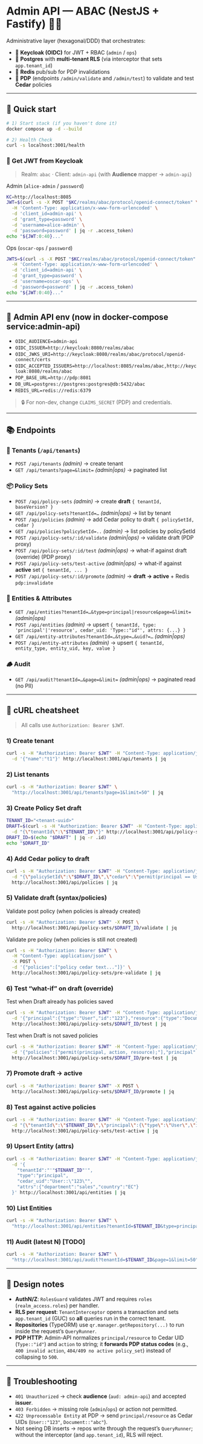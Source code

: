 # Admin API — ABAC (NestJS + Fastify) 🔐🧱

Administrative layer (hexagonal/DDD) that orchestrates:

* 🔑 **Keycloak (OIDC)** for JWT + RBAC (`admin` / `ops`)
* 🐘 **Postgres** with **multi-tenant RLS** (via interceptor that sets `app.tenant_id`)
* 🚦 **Redis** pub/sub for PDP invalidations
* 🧠 **PDP** (endpoints `/admin/validate` and `/admin/test`) to validate and test **Cedar** policies

---

## 🚀 Quick start

```bash
# 1) Start stack (if you haven't done it)
docker compose up -d --build

# 2) Health Check
curl -s localhost:3001/health 
```

### 🔐 Get JWT from Keycloak

> Realm: `abac` · Client: `admin-api` (with **Audience** mapper → `admin-api`)

Admin (`alice-admin` / `password`)

```bash
KC=http://localhost:8085
JWT=$(curl -s -X POST "$KC/realms/abac/protocol/openid-connect/token" \
  -H 'Content-Type: application/x-www-form-urlencoded' \
  -d 'client_id=admin-api' \
  -d 'grant_type=password' \
  -d 'username=alice-admin' \
  -d 'password=password' | jq -r .access_token)
echo "${JWT:0:40}..."
```

Ops (`oscar-ops` / `password`)

```bash
JWTS=$(curl -s -X POST "$KC/realms/abac/protocol/openid-connect/token" \
  -H 'Content-Type: application/x-www-form-urlencoded' \
  -d 'client_id=admin-api' \
  -d 'grant_type=password' \
  -d 'username=oscar-ops' \
  -d 'password=password' | jq -r .access_token)
echo "${JWT:0:40}..."
```

---

## 🔌 Admin API env (now in docker-compose service:admin-api)

* `OIDC_AUDIENCE=admin-api`
* `OIDC_ISSUER=http://keycloak:8080/realms/abac`
* `OIDC_JWKS_URI=http://keycloak:8080/realms/abac/protocol/openid-connect/certs`
* `OIDC_ACCEPTED_ISSUERS=http://localhost:8085/realms/abac,http://keycloak:8080/realms/abac`
* `PDP_BASE_URL=http://pdp:8081`
* `DB_URL=postgres://postgres:postgres@db:5432/abac`
* `REDIS_URL=redis://redis:6379`

> 🔒 For non-dev, change `CLAIMS_SECRET` (PDP) and credentials.

---

## 📚 Endpoints

### 🧩 Tenants (`/api/tenants`)

* `POST /api/tenants` *(admin)* → create tenant
* `GET /api/tenants?page=&limit=` *(admin|ops)* → paginated list

### 📦 Policy Sets

* `POST /api/policy-sets` *(admin)* → create **draft** `{ tenantId, baseVersion? }`
* `GET /api/policy-sets?tenantId=…` *(admin|ops)* → list by tenant
* `POST /api/policies` *(admin)* → add Cedar policy to draft `{ policySetId, cedar }`
* `GET /api/policies?policySetId=..` *(admin)* → list policies by policySetId
* `POST /api/policy-sets/:id/validate` *(admin|ops)* → validate draft (PDP proxy)
* `POST /api/policy-sets/:id/test` *(admin|ops)* → what-if against draft (override) (PDP proxy)
* `POST /api/policy-sets/test-active` *(admin|ops)* → what-if against **active** set `{ tenantId, ... }`
* `POST /api/policy-sets/:id/promote` *(admin)* → **draft → active** + Redis `pdp:invalidate`

### 👥 Entities & Attributes

* `GET /api/entities?tenantId=…&type=principal|resource&page=&limit=` *(admin|ops)*
* `POST /api/entities` *(admin)* → upsert
  `{ tenantId, type: 'principal'|'resource', cedar_uid: 'Type::"id"', attrs: {...} }`
* `GET /api/entity-attributes?tenantId=…&type=…&uid?=…` *(admin|ops)*
* `POST /api/entity-attributes` *(admin)* → upsert
  `{ tenantId, entity_type, entity_uid, key, value }`

### 🪵 Audit

* `GET /api/audit?tenantId=…&page=&limit=` *(admin|ops)* → paginated read (no PII)

---

## 🧪 cURL cheatsheet

> All calls use `Authorization: Bearer $JWT`.

### 1) Create tenant

```bash
curl -s -H "Authorization: Bearer $JWT" -H "Content-Type: application/json" \
  -d '{"name":"t1"}' http://localhost:3001/api/tenants | jq
```

### 2) List tenants

```bash
curl -s -H "Authorization: Bearer $JWT" \
  "http://localhost:3001/api/tenants?page=1&limit=50" | jq
```

### 3) Create Policy Set draft

```bash
TENANT_ID="<tenant-uuid>"
DRAFT=$(curl -s -H "Authorization: Bearer $JWT" -H "Content-Type: application/json" \
  -d "{\"tenantId\":\"$TENANT_ID\"}" http://localhost:3001/api/policy-sets)
DRAFT_ID=$(echo "$DRAFT" | jq -r .id)
echo "$DRAFT_ID"
```

### 4) Add Cedar policy to draft

```bash
curl -s -H "Authorization: Bearer $JWT" -H "Content-Type: application/json" \
  -d "{\"policySetId\":\"$DRAFT_ID\",\"cedar\":\"permit(principal == User::\\\"123\\\", action == Action::\\\"read\\\", resource == Document::\\\"abc\\\");\"}" \
  http://localhost:3001/api/policies | jq
```

### 5) Validate draft (syntax/policies)

Validate post policy (when policies is already created)

```bash
curl -s -H "Authorization: Bearer $JWT" -X POST \
  http://localhost:3001/api/policy-sets/$DRAFT_ID/validate | jq
```

Validate pre policy (when policies is still not created)

```bash
curl -s -H "Authorization: Bearer $JWT" \
  -H "Content-Type: application/json" \
  -X POST \
  -d '{"policies":["policy cedar text..."]}' \
  http://localhost:3001/api/policy-sets/pre-validate | jq
```

### 6) Test “what-if” on draft (override)

Test when Draft already has policies saved

```bash
curl -s -H "Authorization: Bearer $JWT" -H "Content-Type: application/json" \
  -d '{"principal":{"type":"User","id":"123"},"resource":{"type":"Document","id":"abc"},"action":"read"}' \
  http://localhost:3001/api/policy-sets/$DRAFT_ID/test | jq
```

Test when Draft is not saved policies

```bash
curl -s -H "Authorization: Bearer $JWT" -H "Content-Type: application/json" \
  -d '{"policies":["permit(principal, action, resource);"],"principal":{"type":"User","id":"123"},"resource":{"type":"Document","id":"abc"},"action":"read"}' \
  http://localhost:3001/api/policy-sets/$DRAFT_ID/pre-test | jq
```

### 7) Promote draft → active

```bash
curl -s -H "Authorization: Bearer $JWT" -X POST \
  http://localhost:3001/api/policy-sets/$DRAFT_ID/promote | jq
```

### 8) Test against **active** policies

```bash
curl -s -H "Authorization: Bearer $JWT" -H "Content-Type: application/json" \
  -d "{\"tenantId\":\"$TENANT_ID\",\"principal\":{\"type\":\"User\",\"id\":\"123\"},\"resource\":{\"type\":\"Document\",\"id\":\"abc\"},\"action\":\"read\"}" \
  http://localhost:3001/api/policy-sets/test-active | jq
```

### 9) Upsert Entity (attrs)

```bash
curl -s -H "Authorization: Bearer $JWT" -H "Content-Type: application/json" \
  -d '{
    "tenantId":"'"$TENANT_ID"'",
    "type":"principal",
    "cedar_uid":"User::\"123\"",
    "attrs":{"department":"sales","country":"EC"}
  }' http://localhost:3001/api/entities | jq
```

### 10) List Entities

```bash
curl -s -H "Authorization: Bearer $JWT" \
  "http://localhost:3001/api/entities?tenantId=$TENANT_ID&type=principal&page=1&limit=20" | jq
```

### 11) Audit (latest N) [TODO]

```bash
curl -s -H "Authorization: Bearer $JWT" \
  "http://localhost:3001/api/audit?tenantId=$TENANT_ID&page=1&limit=50" | jq
```

---

## 🧭 Design notes

* **AuthN/Z**: `RolesGuard` validates JWT and requires `roles` (`realm_access.roles`) per handler.
* **RLS per request**: `TenantInterceptor` opens a transaction and sets `app.tenant_id` (GUC) so **all** queries run in the correct tenant.
* **Repositories** (TypeORM) use `qr.manager.getRepository(...)` to run inside the request’s `QueryRunner`.
* **PDP HTTP**: Admin-API normalizes `principal/resource` to Cedar UID (`Type::"id"`) and `action` to string; it **forwards PDP status codes** (e.g., `400 invalid action`, `404/409 no active policy_set`) instead of collapsing to `500`.

---

## 🧯 Troubleshooting

* `401 Unauthorized` → check **audience** (`aud: admin-api`) and accepted **issuer**.
* `403 Forbidden` → missing role (`admin`/`ops`) or action not permitted.
* `422 Unprocessable Entity` at PDP → send `principal/resource` as Cedar UIDs (`User::"123"`, `Document::"abc"`).
* Not seeing DB inserts → repos write through the request’s `QueryRunner`; without the interceptor (and `app.tenant_id`), RLS will reject.
